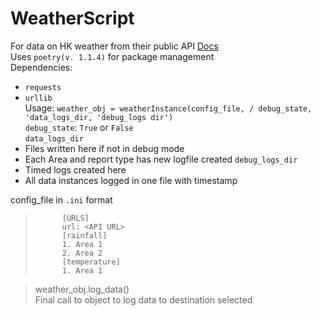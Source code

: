# WeatherScript
For data on HK weather from their public API [Docs](https://www.hko.gov.hk/en/weatherAPI/doc/files/HKO_Open_Data_API_Documentation.pdf)  
Uses `poetry(v. 1.1.4)` for package management  
Dependencies:
- `requests`
- `urllib`  
Usage:
`
weather_obj = weatherInstance(config_file, /
  					debug_state, 'data_logs_dir,
								'debug_logs dir')
`  
`debug_state`: `True` or `False`  
`data_logs_dir`  
- Files written here if not in debug mode
- Each Area and report type has new logfile created
`debug_logs_dir`  
- Timed logs created here
- All data instances logged in one file with timestamp
  
config_file in `.ini` format
>			[URLS]
>			url: <API URL>
>			[rainfall]
>			1. Area 1
>			2. Area 2
>			[temperature]
>			1. Area 1

> weather_obj.log_data()  
Final call to object to log data to destination selected
